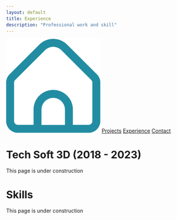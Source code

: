 ```yaml
---
layout: default
title: Experience
description: "Professional work and skill"
---
```


<div class="navigation-container">
    <div class="navigation">
            <a href="../"><img src=".././assets/home_hover.png" alt="Home Navigation Icon" class="img-home-nav"></a>
            <a href="./projects.html">Projects</a>
            <a href="./experience.html">Experience</a>
            <a href="./contact.html">Contact</a>
    </div>
</div>

# Tech Soft 3D (2018 - 2023)
This page is under construction

# Skills
This page is under construction
